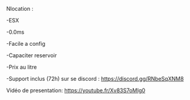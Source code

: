 
Nlocation  :

-ESX 

-0.0ms

-Facile a config

-Capaciter reservoir

-Prix au litre

-Support inclus (72h) sur se discord : https://discord.gg/RNbeSqXNM8

Vidéo de presentation: https://youtube.fr/Xv83S7oMIg0
